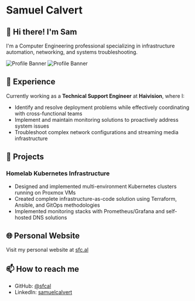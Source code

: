 # Samuel Calvert

## 👋 Hi there! I'm Sam

I'm a Computer Engineering professional specializing in infrastructure automation, networking, and systems troubleshooting.

![Profile Banner](https://img.shields.io/badge/Infrastructure-Specialist-blue)
![Profile Banner](https://img.shields.io/badge/DevOps-Engineer-green)

## 💼 Experience

Currently working as a **Technical Support Engineer** at **Haivision**, where I:
- Identify and resolve deployment problems while effectively coordinating with cross-functional teams
- Implement and maintain monitoring solutions to proactively address system issues
- Troubleshoot complex network configurations and streaming media infrastructure

## 🚀 Projects

### Homelab Kubernetes Infrastructure
- Designed and implemented multi-environment Kubernetes clusters running on Proxmox VMs
- Created complete infrastructure-as-code solution using Terraform, Ansible, and GitOps methodologies
- Implemented monitoring stacks with Prometheus/Grafana and self-hosted DNS solutions

## 🌐 Personal Website

Visit my personal website at [sfc.al](https://sfc.al)

## 📫 How to reach me

- GitHub: [@sfcal](https://github.com/sfcal)
- LinkedIn: [samuelcalvert](https://www.linkedin.com/in/samuel-calvert-1a4765222/)